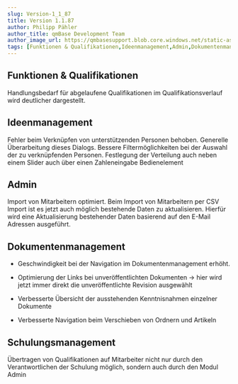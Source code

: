 ```yaml
---
slug: Version-1_1_87
title: Version 1.1.87
author: Philipp Pähler
author_title: qmBase Development Team
author_image_url: https://qmbasesupport.blob.core.windows.net/static-assets/img/persons/paehler_round.png
tags: [Funktionen & Qualifikationen,Ideenmanagement,Admin,Dokumentenmanagement,Schulungsmanagement, Changelog]
---
```

## Funktionen & Qualifikationen

Handlungsbedarf für abgelaufene Qualifikationen im Qualifikationsverlauf wird deutlicher dargestellt.

## Ideenmanagement

Fehler beim Verknüpfen von unterstützenden Personen behoben. Generelle Überarbeitung dieses Dialogs. Bessere Filtermöglichkeiten bei der Auswahl der zu verknüpfenden Personen. Festlegung der Verteilung auch neben einem Slider auch über einen Zahleneingabe Bedienelement

## Admin

Import von Mitarbeitern optimiert. Beim Import von Mitarbeitern per CSV Import ist es jetzt auch möglich bestehende Daten zu aktualisieren. Hierfür wird eine Aktualisierung bestehender Daten basierend auf den E-Mail Adressen ausgeführt.

## Dokumentenmanagement

*   Geschwindigkeit bei der Navigation im Dokumentenmanagement erhöht.

*   Optimierung der Links bei unveröffentlichten Dokumenten -> hier wird jetzt immer direkt die unveröffentlichte Revision ausgewählt

*   Verbesserte Übersicht der ausstehenden Kenntnisnahmen einzelner Dokumente

*   Verbesserte Navigation beim Verschieben von Ordnern und Artikeln

## Schulungsmanagement

Übertragen von Qualifikationen auf Mitarbeiter nicht nur durch den Verantwortlichen der Schulung möglich, sondern auch durch den Modul Admin